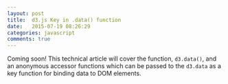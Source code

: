 ```yaml
---
layout: post
title:  d3.js Key in .data() function
date:   2015-07-19 08:26:29
categories: javascript
comments: true
---
```


Coming soon! This technical article will cover the function, `d3.data()`, and an anonymous accessor functions which can be passed to the `d3.data` as a key function for binding data to DOM elements.